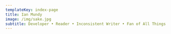 ```yaml
---
templateKey: index-page
title: Ian Mundy
image: /img/sake.jpg
subtitle: Developer • Reader • Inconsistent Writer • Fan of All Things Cleveland
---
```

